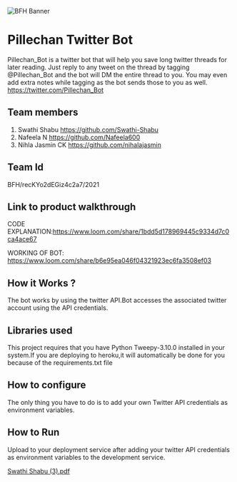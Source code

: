 
![BFH Banner](https://trello-attachments.s3.amazonaws.com/542e9c6316504d5797afbfb9/542e9c6316504d5797afbfc1/39dee8d993841943b5723510ce663233/Frame_19.png)

# Pillechan Twitter Bot
Pillechan_Bot  is a twitter bot that will help you save long twitter threads for later reading. Just reply to any tweet on the thread by tagging @Pillechan_Bot and the bot will DM the entire thread to you. You may even add extra notes while tagging as the bot sends those to you as well.
https://twitter.com/Pillechan_Bot

## Team members
1. Swathi Shabu https://github.com/Swathi-Shabu
2. Nafeela N https://github.com/Nafeela600
3. Nihla Jasmin CK https://github.com/nihalajasmin
## Team Id
BFH/recKYo2dEGiz4c2a7/2021
## Link to product walkthrough
CODE EXPLANATION:https://www.loom.com/share/1bdd5d178969445c9334d7c0ca4ace67

WORKING OF BOT: https://www.loom.com/share/b6e95ea046f04321923ec6fa3508ef03
## How it Works ?
The bot works by using the twitter API.Bot accesses the associated twitter account using the API credentials.
## Libraries used
This project requires that you have Python Tweepy-3.10.0 installed in your system.If you are
deploying to heroku,it will automatically be done for you because of the requirements.txt file
## How to configure
The only thing you have to do is to add your own Twitter API credentials as environment variables.
## How to Run
Upload to your deployment service after adding your twitter API credentials as environment variables to the
development service.

[Swathi Shabu (3).pdf](https://github.com/Swathi-Shabu/Py_Twitter_Bot_Pillechan/files/7051554/Swathi.Shabu.3.pdf)

